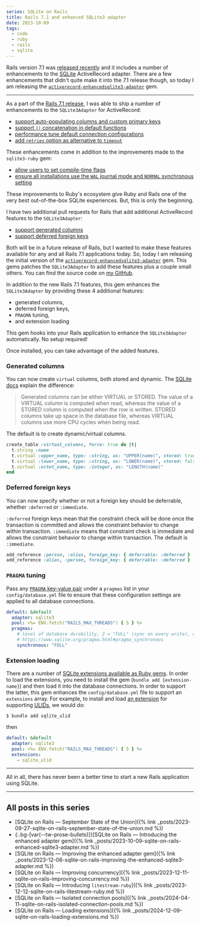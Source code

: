 ```yaml
---
series: SQLite on Rails
title: Rails 7.1 and enhanced SQLite3 adapter
date: 2023-10-09
tags:
  - code
  - ruby
  - rails
  - sqlite
---
```


Rails version 7.1 was [released recently](https://rubyonrails.org/2023/10/5/Rails-7-1-0-has-been-released) and it includes a number of enhancements to the [SQLite](https://www.sqlite.org/index.html) ActiveRecord adapter. There are a few enhancements that didn't quite make it into the 7.1 release though, so today I am releasing the [`activerecord-enhancedsqlite3-adapter`](https://rubygems.org/gems/activerecord-enhancedsqlite3-adapter) gem.

<!--/summary-->

- - -

As a part of the [Rails 7.1 release](https://edgeguides.rubyonrails.org/7_1_release_notes.html), I was able to ship a number of enhancements to the `SQLite3Adapter` for ActiveRecord:

* [support auto-populating columns and custom primary keys](https://github.com/rails/rails/pull/49290)
* [support `||` concatenation in default functions](https://github.com/rails/rails/pull/49287)
* [performance tune default connection configurations](https://github.com/rails/rails/pull/49349)
* [add `retries` option as alternative to `timeout`](https://github.com/rails/rails/pull/49352)

These enhancements come in addition to the improvements made to the `sqlite3-ruby` gem:

* [allow users to set compile-time flags](https://github.com/sparklemotion/sqlite3-ruby/pull/402)
* [ensure all installations use the `WAL` journal mode and `NORMAL` synchronous setting](https://github.com/sparklemotion/sqlite3-ruby/pull/408)

These improvements to Ruby's ecosystem give Ruby and Rails one of the very best out-of-the-box SQLite experiences. But, this is only the beginning.

I have two additional pull requests for Rails that add additional ActiveRecord features to the `SQLite3Adapter`:

* [support generated columns](https://github.com/rails/rails/pull/49346)
* [support deferred foreign keys](https://github.com/rails/rails/pull/49376)

Both will be in a future release of Rails, but I wanted to make these features available for any and all Rails 7.1 applications today. So, today I am releasing the initial version of the [`activerecord-enhancedsqlite3-adapter`](https://rubygems.org/gems/activerecord-enhancedsqlite3-adapter) gem. This gems patches the `SQLite3Adapter` to add these features plus a couple small others. You can find the source code on [my GitHub](https://github.com/fractaledmind/activerecord-enhancedsqlite3-adapter).

In addition to the new Rails 7.1 features, this gem enhances the `SQLite3Adapter` by providing these 4 additional features:

* generated columns,
* deferred foreign keys,
* `PRAGMA` tuning,
* and extension loading

This gem hooks into your Rails application to enhance the `SQLite3Adapter` automatically. No setup required!

Once installed, you can take advantage of the added features.

### Generated columns

You can now create `virtual` columns, both stored and dynamic. The [SQLite docs](https://www.sqlite.org/gencol.html) explain the difference:

> Generated columns can be either VIRTUAL or STORED. The value of a VIRTUAL column is computed when read, whereas the value of a STORED column is computed when the row is written. STORED columns take up space in the database file, whereas VIRTUAL columns use more CPU cycles when being read.

The default is to create dynamic/virtual columns.

```ruby
create_table :virtual_columns, force: true do |t|
  t.string :name
  t.virtual :upper_name, type: :string, as: "UPPER(name)", stored: true
  t.virtual :lower_name, type: :string, as: "LOWER(name)", stored: false
  t.virtual :octet_name, type: :integer, as: "LENGTH(name)"
end
```

### Deferred foreign keys

You can now specify whether or not a foreign key should be deferrable, whether `:deferred` or `:immediate`.

`:deferred` foreign keys mean that the constraint check will be done once the transaction is committed and allows the constraint behavior to change within transaction. `:immediate` means that constraint check is immediate and allows the constraint behavior to change within transaction. The default is `:immediate`.

```ruby
add_reference :person, :alias, foreign_key: { deferrable: :deferred }
add_reference :alias, :person, foreign_key: { deferrable: :deferred }
```

### `PRAGMA` tuning

Pass any [`PRAGMA` key-value pair](https://www.sqlite.org/pragma.html) under a `pragmas` list in your `config/database.yml` file to ensure that these configuration settings are applied to all database connections.

```yaml
default: &default
  adapter: sqlite3
  pool: <%= ENV.fetch("RAILS_MAX_THREADS") { 5 } %>
  pragmas:
    # level of database durability, 2 = "FULL" (sync on every write), other values include 1 = "NORMAL" (sync every 1000 written pages) and 0 = "NONE"
    # https://www.sqlite.org/pragma.html#pragma_synchronous
    synchronous: "FULL"
```

### Extension loading

There are a number of [SQLite extensions available as Ruby gems](https://github.com/asg017/sqlite-ecosystem). In order to load the extensions, you need to install the gem (`bundle add {extension-name}`) and then load it into the database connections. In order to support the latter, this gem enhances the `config/database.yml` file to support an `extensions` array. For example, to install and load [an extension](https://github.com/asg017/sqlite-ulid) for supporting [<abbr title="Universally Unique Lexicographically Sortable Identifiers">ULIDs</abbr>](https://github.com/ulid/spec), we would do:

```shell
$ bundle add sqlite_ulid
```

then

```yaml
default: &default
  adapter: sqlite3
  pool: <%= ENV.fetch("RAILS_MAX_THREADS") { 5 } %>
  extensions:
    - sqlite_ulid
```

- - -

All in all, there has never been a better time to start a new Rails application using SQLite.

- - -

## All posts in this series

* [SQLite on Rails — September State of the Union]({% link _posts/2023-09-27-sqlite-on-rails-september-state-of-the-union.md %})
* {:.bg-[var(--tw-prose-bullets)]}[SQLite on Rails — Introducing the enhanced adapter gem]({% link _posts/2023-10-09-sqlite-on-rails-enhanced-sqlite3-adapter.md %})
* [SQLite on Rails — Improving the enhanced adapter gem]({% link _posts/2023-12-06-sqlite-on-rails-improving-the-enhanced-sqlite3-adapter.md %})
* [SQLite on Rails — Improving concurrency]({% link _posts/2023-12-11-sqlite-on-rails-improving-concurrency.md %})
* [SQLite on Rails — Introducing `litestream-ruby`]({% link _posts/2023-12-12-sqlite-on-rails-litestream-ruby.md %})
* [SQLite on Rails — Isolated connection pools]({% link _posts/2024-04-11-sqlite-on-rails-isolated-connection-pools.md %})
* [SQLite on Rails — Loading extensions]({% link _posts/2024-12-09-sqlite-on-rails-loading-extensions.md %})
